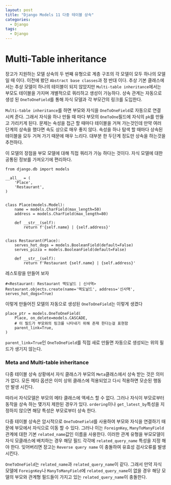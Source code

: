 ```yaml
---
layout: post
title: "Django Models 11 다중 테이블 상속"
categories:
  - Django
tags:
  - Django
---
```


# Multi-Table inheritance

장고가 지원하는 모델 상속의 두 번째 유형으로 계층 구조의 각 모델이 모두 하나의 모델 일 때 이다.
이전에 봤던 `Abstract base classes`과 정 반대 이다. 추상 기본 클래스에서는 추상 모델이 하나의 테이블이 되지 않았지만 `Multi-table inheritance`에서는 부모도 테이블을 가지며 개별적으로 쿼리하고 생성이 가능하다. 상속 관계는 자동으로 생성 된 `OneToOneField`를 통해 자식 모델과 각 부모간의 링크를 도입한다.

`Multi-table inheritance`를 하면 부모와 자식을 `OneToOneField`로 자동으로 연결 시켜 준다.
그래서 자식을 하나 만들 때 마다 부모의 `OneToOne`필드에 자식의 `pk`를 만들고 가리키게 된다.
문제는 속성을 접근 할 때마다 테이블을 거쳐 가는것인데 만약 여러 단계의 상속을 했다면 속도 상으로 매우 좋지 않다. 속성을 하나 탐색 할 때마다 상속된 테이블을 모두 거쳐 가기 때문에 매우 느리다. 대부분 한 두단계 정도만 상속을 하는것을 추천하다.

이 모델의 장점을 부모 모델에 대해 직접 쿼리가 가능 하다는 것이다. 자식 모델에 대한 공통된 정보를 가져오기에 편리하다.

```
from django.db import models

__all__ = (
    'Place',
    'Restaurant',
)


class Place(models.Model):
    name = models.CharField(max_length=50)
    address = models.CharField(max_length=80)

    def __str__(self):
        return f'{self.name} | {self.address}'


class Restaurant(Place):
    serves_hot_dogs = models.BooleanField(default=False)
    serves_pizza = models.BooleanField(default=False)

    def __str__(self):
        return f'Restaurant {self.name} | {self.address}'
```

레스토랑을 만들어 보자
```
#<Restaurant: Restaurant 맥도날드 | 신사역>
Restaurant.objects.create(name='맥도날드', address='신사역', serves_hot_dogs=True)
```
이렇게 만들어진 모델의 자동으로 생성된 `OneToOneField`는 이렇게 생겼다
```
place_ptr = models.OneToOneField(
    Place, on_delete=models.CASCADE,
    # 이 필드가 부모와의 링크를 나타내기 위해 존재 한다는걸 표현함
    parent_link=True,
)
```
`parent_link=True`인 `OneToOneField`를 직접 새로 만들면 자동으로 생성되는 위의 필드가 생기지 않는다.

### Meta and Multi-table inheritance
다중 테이블 상속 상황에서 자식 클래스가 부모의 `Meta`클래스에서 상속 받는 것은 의미가 없다. 모든 메타 옵션은 이미 상위 클래스에 적용되었고 다시 적용하면 모순된 행동 만 발생 시킨다.

따라서 자식모델은 부모의 메타 클래스에 액세스 할 수 없다. 그러나 자식이 부모로부터 동작을 상속 하는 몇가지 제한된 경우가 있다. `ordering`이나 `get_latest_by`특성을 지정하지 않으면 해당 특성은 부모로부터 상속 한다.

다중 테이블 상속은 암시적으로 `OneToOneField`를 사용하여 부모와 자식을 연결하기 때문에 부모에서 자식으로 이동 할 수 있다. 그러나 이는 `ForeignKey`, `ManyToManyField` 관계에 대한 기본 `related_name`값인 이름을 사용한다. 이러한 관계 유형을 부모모델이 자식 모클래스에 배치하는 경우 해당 필드 각각에 `related_query_name` 특성을 지정 해야 한다. 잊어버리면 장고는 `Reverse query name` 이 충돌하여 유효성 검사오류를 발생 시킨다.

`OneToOneField`는 `related_name`과 `related_query_name`이 같다. 그래서 만약 자식 모델에 `ForeignKey`나 `ManyToManyField`에 `related_query_name`이 없을 경우 해당 모델의 부모와 관계형 필드들이 가지고 있는 `related_query_name`이 충돌한다. 